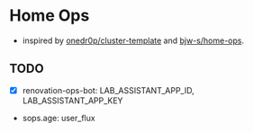 # Home Ops
- inspired by [onedr0p/cluster-template](https://github.com/onedr0p/cluster-template) and [bjw-s/home-ops](https://github.com/bjw-s-labs/home-ops).

## TODO
- [x] renovation-ops-bot: LAB_ASSISTANT_APP_ID, LAB_ASSISTANT_APP_KEY
- sops.age: user_flux
